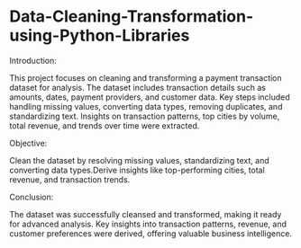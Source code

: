 # Data-Cleaning-Transformation-using-Python-Libraries

Introduction:

This project focuses on cleaning and transforming a payment transaction dataset for analysis. The dataset includes transaction details such as amounts, dates, payment providers, and customer data. Key steps included handling missing values, converting data types, removing duplicates, and standardizing text. Insights on transaction patterns, top cities by volume, total revenue, and trends over time were extracted.

Objective:

Clean the dataset by resolving missing values, standardizing text, and converting data types.Derive insights like top-performing cities, total revenue, and transaction trends.

Conclusion:

The dataset was successfully cleansed and transformed, making it ready for advanced analysis. Key insights into transaction patterns, revenue, and customer preferences were derived, offering valuable business intelligence.
